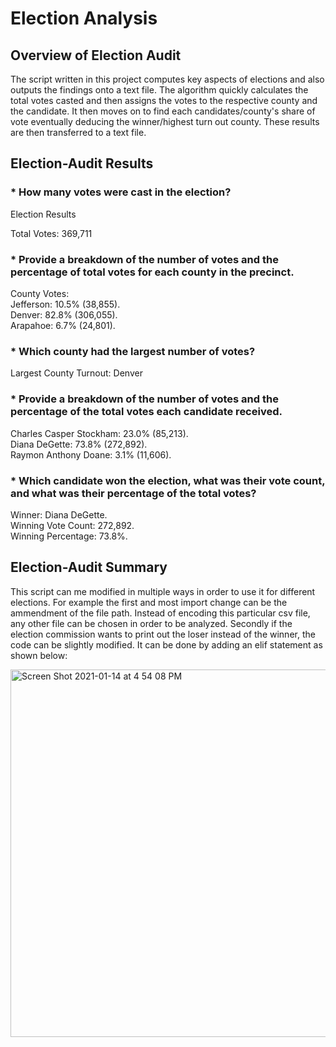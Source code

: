 # Election Analysis

## Overview of Election Audit

The script written in this project computes key aspects of elections and also outputs the findings onto a text file. The algorithm quickly calculates the total votes casted and then assigns the votes to the respective county and the candidate. It then moves on to find each candidates/county's share of vote eventually deducing the winner/highest turn out county. These results are then transferred to a text file.

## Election-Audit Results

### * How many votes were cast in the election?

Election Results

Total Votes: 369,711

### * Provide a breakdown of the number of votes and the percentage of total votes for each county in the precinct.

County Votes:  
Jefferson: 10.5% (38,855).  
Denver: 82.8% (306,055).   
Arapahoe: 6.7% (24,801). 

### * Which county had the largest number of votes?

Largest County Turnout: Denver

### * Provide a breakdown of the number of votes and the percentage of the total votes each candidate received.
Charles Casper Stockham: 23.0% (85,213).   
Diana DeGette: 73.8% (272,892).    
Raymon Anthony Doane: 3.1% (11,606).    

### * Which candidate won the election, what was their vote count, and what was their percentage of the total votes?


Winner: Diana DeGette.     
Winning Vote Count: 272,892.  
Winning Percentage: 73.8%.     



## Election-Audit Summary

This script can me modified in multiple ways in order to use it for different elections. For example the first and most import change can be the ammendment of the file path. Instead of encoding this particular csv file, any other file can be chosen in order to be analyzed. Secondly if the election commission wants to print out the loser instead of the winner, the code can be slightly modified. It can be done by adding an elif statement as shown below:

<img width="588" alt="Screen Shot 2021-01-14 at 4 54 08 PM" src="https://user-images.githubusercontent.com/73799417/104653832-32ef8b80-5689-11eb-9f08-8fdd1b44810e.png">

